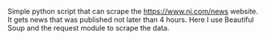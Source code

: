 Simple python script that can scrape the https://www.nj.com/news website. It gets news that was published not later than 4 hours.
Here I use Beautiful Soup and the request module to scrape the data. 
